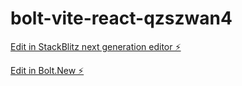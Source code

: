 # bolt-vite-react-qzszwan4

[Edit in StackBlitz next generation editor ⚡️](https://stackblitz.com/~/github.com/jonidelacrettaz/bolt-vite-react-qzszwan4)

[Edit in Bolt.New ⚡️](https://bolt.new/github.com/jonidelacrettaz/bolt-vite-react-qzszwan4)
